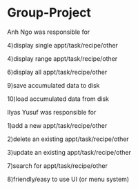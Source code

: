 # Group-Project

Anh Ngo was responsible for

4)display single appt/task/recipe/other

4)display range appt/task/recipe/other

6)display all appt/task/recipe/other

9)save accumulated data to disk

10)load accumulated data from disk

Ilyas Yusuf was responsible for

1)add a new appt/task/recipe/other

2)delete an existing appt/task/recipe/other

3)update an existing appt/task/recipe/other

7)search for appt/task/recipe/other

8)friendly/easy to use UI (or menu system)
